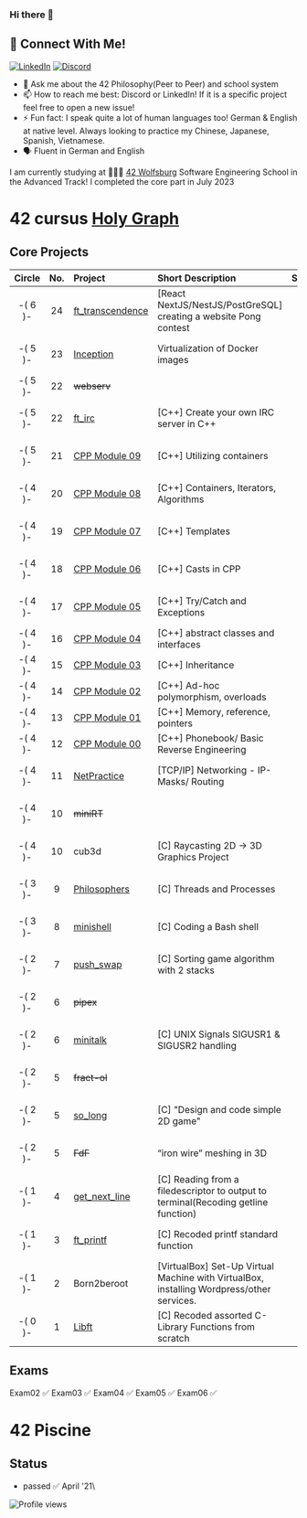 ### Hi there 👋

## 📱 Connect With Me!
[![LinkedIn](https://img.shields.io/badge/-LinkedIn-0e76a8?style=flat-square&logo=linkedin&logoColor=white)](https://de.linkedin.com/in/huy-duong-aa06924a)
[![Discord](https://img.shields.io/badge/Discord-7289DA?style=flat-square&logo=discord&logoColor=white)](https://discord.com/users/176071267525328906)

- 💬 Ask me about the 42 Philosophy(Peer to Peer) and school system
- 📫 How to reach me best: Discord or LinkedIn! If it is a specific project feel free to open a new issue!
- ⚡ Fun fact: I speak quite a lot of human languages too! German & English at native level. Always looking to practice my Chinese, Japanese, Spanish, Vietnamese.
- 🗣️ Fluent in German and English

I am currently studying at 👨🏻‍💻 [42 Wolfsburg](https://42wolfsburg.de/) Software Engineering School in the Advanced Track! I completed the core part in July 2023


# 42 cursus [Holy Graph](https://cdn.discordapp.com/attachments/308385010979831809/1007561422693220402/unknown.png)

## Core Projects

|  Circle | No. | Project                                     | Short Description                | Status |     Score    |
| :-----: | :-: | :------------------------------------------ | :-----------------               | :----: | :----------: |
|-( 6 )-| 24  | [ft_transcendence](https://github.com/edvinas1122/42_transcendence)  | [React NextJS/NestJS/PostGreSQL] creating a website  Pong contest  | ✅     | 100 / 100 % |
|-( 5 )-| 23  | [Inception](../../../42_inception)          | Virtualization of Docker images  | ✅     | 120 / 100 % |
|-( 5 )-| 22  | ~~webserv~~                                 |                                  | ➖     |             |
|-( 5 )-| 22  | [ft_irc](https://github.com/artur01-code/ft_irc)            | [C++] Create your own IRC server in C++ | ✅     | 125 / 100 % |
|-( 5 )-| 21  | [CPP Module 09](../../../42_cpp_Module09)   | [C++] Utilizing containers      | ✅     | 100 / 100 % |
|-( 4 )-| 20  | [CPP Module 08](../../../42_cpp_Module08)   | [C++] Containers, Iterators, Algorithms| ✅     | 100 / 100 % |
|-( 4 )-| 19  | [CPP Module 07](../../../42_cpp_Module07)   | [C++] Templates                        | ✅     | 100 / 100 % |
|-( 4 )-| 18  | [CPP Module 06](../../../42_cpp_Module06)   | [C++] Casts in CPP                     | ✅     |  90 / 100 % |
|-( 4 )-| 17  | [CPP Module 05](../../../42_cpp_Module05)   | [C++] Try/Catch and Exceptions         | ✅     | 100 / 100 % |
|-( 4 )-| 16  | [CPP Module 04](../../../42_cpp_Module04)   | [C++] abstract classes and interfaces  | ✅     | 100 /  80 % |
|-( 4 )-| 15  | [CPP Module 03](../../../42_cpp_Module03)   | [C++] Inheritance                      | ✅     | 100 /  80 % |
|-( 4 )-| 14  | [CPP Module 02](../../../42_cpp_Module02)   | [C++] Ad-hoc polymorphism, overloads   | ✅     | 100 /  80 % |
|-( 4 )-| 13  | [CPP Module 01](../../../42_cpp_Module01)   | [C++] Memory, reference, pointers      | ✅     | 100 /  80 % |
|-( 4 )-| 12  | [CPP Module 00](../../../42_cpp_Module00)   | [C++] Phonebook/ Basic Reverse Engineering | ✅     | 100 /  80 % |
|-( 4 )-| 11  | [NetPractice](../../../42_NetPractice)      | [TCP/IP] Networking - IP-Masks/ Routing   | ✅     | 100 / 100 % |
|-( 4 )-| 10  | ~~miniRT~~                                  |                                  | ➖     | --- / 100 % | 
|-( 4 )-| 10  | cub3d                                       | [C] Raycasting 2D -> 3D Graphics Project | ✅     | 106 / 100 % |
|-( 3 )-|  9  | [Philosophers](../../../42_Philosophers)    | [C] Threads and Processes            | ✅     | 105 / 100 % |
|-( 3 )-|  8  | [minishell](../../../42_Minishell)          | [C] Coding a Bash shell                | ✅     | 101 / 100 % |
|-( 2 )-|  7  | [push_swap](../../../42_push_swap)          | [C] Sorting game algorithm with 2 stacks         | ✅     | 86  / 100 % |
|-( 2 )-|  6  | ~~pipex~~                                   |                                  | ➖     | --- / 100 % |   
|-( 2 )-|  6  | [minitalk](../../../42_minitalk)            | [C] UNIX Signals SIGUSR1 & SIGUSR2 handling  | ✅     | 110 / 100 % |    
|-( 2 )-|  5  | ~~fract-ol~~                                |                                  | ➖     | --- / 100 % |
|-( 2 )-|  5  | [so_long](../../../42_so_long)              | [C] "Design and code simple 2D game"  | ✅     | 100 / 100 % |
|-( 2 )-|  5  | ~~FdF~~                                     | “iron wire” meshing in 3D        | ➖     | --- / 100 % |    
|-( 1 )-|  4  | [get_next_line](../../../42_get_next_line)  | [C] Reading from a filedescriptor to output to terminal(Recoding getline function)   | ✅     | 125 / 100 % |
|-( 1 )-|  3  | [ft_printf](../../../42_ft_printf)          | [C] Recoded printf standard function | ✅     | 100 / 100 % |  
|-( 1 )-|  2  | Born2beroot                                 | [VirtualBox] Set-Up Virtual Machine with VirtualBox, installing Wordpress/other services.  | ✅     | 125 / 100 % | 
|-( 0 )-|  1  | [Libft](../../../42_Libft)                  | [C] Recoded assorted C-Library Functions from scratch                    | ✅     | 125 / 100 % |  

## Exams

Exam02 ✅
Exam03 ✅
Exam04 ✅
Exam05 ✅
Exam06 ✅

# 42 Piscine

## Status
* passed ✅ April '21\

![Profile views](https://gpvc.arturio.dev/qduong42)
